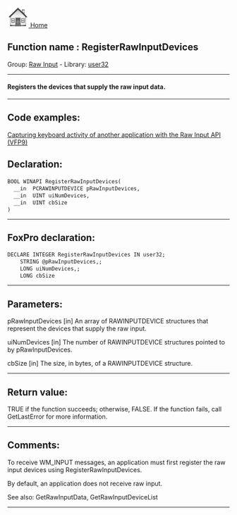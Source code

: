 [<img src="../../images/home.png"> Home ](https://github.com/VFPX/Win32API)  

## Function name : RegisterRawInputDevices
Group: [Raw Input](../../functions_group.md#Raw_Input)  -  Library: [user32](../../../libraries.md#user32)  
***  


#### Registers the devices that supply the raw input data.
***  


## Code examples:
[Capturing keyboard activity of another application with the Raw Input API (VFP9)](../../samples/sample_572.md)  

## Declaration:
```foxpro  
BOOL WINAPI RegisterRawInputDevices(
  __in  PCRAWINPUTDEVICE pRawInputDevices,
  __in  UINT uiNumDevices,
  __in  UINT cbSize
)  
```  
***  


## FoxPro declaration:
```foxpro  
DECLARE INTEGER RegisterRawInputDevices IN user32;
	STRING @pRawInputDevices,;
	LONG uiNumDevices,;
	LONG cbSize  
```  
***  


## Parameters:
pRawInputDevices [in]
An array of RAWINPUTDEVICE structures that represent the devices that supply the raw input.

uiNumDevices [in]
The number of RAWINPUTDEVICE structures pointed to by pRawInputDevices.

cbSize [in]
The size, in bytes, of a RAWINPUTDEVICE structure.  
***  


## Return value:
TRUE if the function succeeds; otherwise, FALSE. If the function fails, call GetLastError for more information.  
***  


## Comments:
To receive WM_INPUT messages, an application must first register the raw input devices using RegisterRawInputDevices.   
  
By default, an application does not receive raw input.  
  
See also: GetRawInputData, GetRawInputDeviceList   
  
***  

